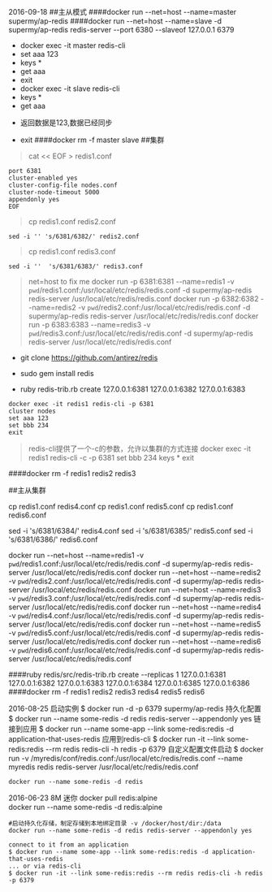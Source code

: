 2016-09-18
##主从模式
####docker run --net=host --name=master supermy/ap-redis
####docker run --net=host --name=slave -d supermy/ap-redis redis-server --port 6380 --slaveof 127.0.0.1 6379
*   docker exec -it master redis-cli
*   set aaa 123
*   keys *
*   get aaa
*   exit
*   docker exec -it slave redis-cli
*   keys *
*   get aaa
-   返回数据是123,数据已经同步
*   exit
####docker rm -f master slave
##集群

>    cat << EOF > redis1.conf   
 
    port 6381
    cluster-enabled yes
    cluster-config-file nodes.conf
    cluster-node-timeout 5000
    appendonly yes
    EOF
    
>    cp redis1.conf redis2.conf

    sed -i '' 's/6381/6382/' redis2.conf
    
>    cp redis1.conf redis3.conf

    sed -i ''  's/6381/6383/' redis3.conf

>   net=host to fix me 
    docker run -p 6381:6381 --name=redis1 -v `pwd`/redis1.conf:/usr/local/etc/redis/redis.conf -d supermy/ap-redis redis-server /usr/local/etc/redis/redis.conf
    docker run -p 6382:6382 --name=redis2 -v `pwd`/redis2.conf:/usr/local/etc/redis/redis.conf -d supermy/ap-redis redis-server /usr/local/etc/redis/redis.conf
    docker run -p 6383:6383 --name=redis3 -v `pwd`/redis3.conf:/usr/local/etc/redis/redis.conf -d supermy/ap-redis redis-server /usr/local/etc/redis/redis.conf


*   git clone https://github.com/antirez/redis

*   sudo gem install redis

*   ruby redis-trib.rb create 127.0.0.1:6381 127.0.0.1:6382 127.0.0.1:6383

>
    docker exec -it redis1 redis-cli -p 6381
    cluster nodes
    set aaa 123
    set bbb 234
    exit

>   redis-cli提供了一个-c的参数，允许以集群的方式连接
    docker exec -it redis1 redis-cli -c -p 6381
    set bbb 234
    keys *
    exit

####docker rm -f redis1 redis2 redis3


##主从集群
>
cp redis1.conf redis4.conf
cp redis1.conf redis5.conf
cp redis1.conf redis6.conf

sed -i 's/6381/6384/' redis4.conf
sed -i 's/6381/6385/' redis5.conf
sed -i 's/6381/6386/' redis6.conf

docker run --net=host --name=redis1 -v `pwd`/redis1.conf:/usr/local/etc/redis/redis.conf -d supermy/ap-redis redis-server /usr/local/etc/redis/redis.conf
docker run --net=host --name=redis2 -v `pwd`/redis2.conf:/usr/local/etc/redis/redis.conf -d supermy/ap-redis redis-server /usr/local/etc/redis/redis.conf
docker run --net=host --name=redis3 -v `pwd`/redis3.conf:/usr/local/etc/redis/redis.conf -d supermy/ap-redis redis-server /usr/local/etc/redis/redis.conf
docker run --net=host --name=redis4 -v `pwd`/redis4.conf:/usr/local/etc/redis/redis.conf -d supermy/ap-redis redis-server /usr/local/etc/redis/redis.conf
docker run --net=host --name=redis5 -v `pwd`/redis5.conf:/usr/local/etc/redis/redis.conf -d supermy/ap-redis redis-server /usr/local/etc/redis/redis.conf
docker run --net=host --name=redis6 -v `pwd`/redis6.conf:/usr/local/etc/redis/redis.conf -d supermy/ap-redis redis-server /usr/local/etc/redis/redis.conf

####ruby redis/src/redis-trib.rb create --replicas 1 127.0.0.1:6381 127.0.0.1:6382 127.0.0.1:6383 127.0.0.1:6384 127.0.0.1:6385 127.0.0.1:6386
####docker rm -f redis1 redis2 redis3 redis4 redis5 redis6



2016-08-25
    启动实例
    $ docker run  -d -p 6379  supermy/ap-redis
    持久化配置
    $ docker run --name some-redis -d redis redis-server --appendonly yes
    链接到应用
    $ docker run --name some-app --link some-redis:redis -d application-that-uses-redis
    应用到redis-cli
    $ docker run -it --link some-redis:redis --rm redis redis-cli -h redis -p 6379
    自定义配置文件启动
    $ docker run -v /myredis/conf/redis.conf:/usr/local/etc/redis/redis.conf 
        --name myredis redis redis-server /usr/local/etc/redis/redis.conf

    docker run --name some-redis -d redis

    
2016-06-23
    8M  迷你
    docker pull redis:alpine   
    docker run --name some-redis -d redis:alpine
    
    #启动持久化存储，制定存储到本地绑定目录 -v /docker/host/dir:/data
    docker run --name some-redis -d redis redis-server --appendonly yes
    
    connect to it from an application
    $ docker run --name some-app --link some-redis:redis -d application-that-uses-redis
    ... or via redis-cli
    $ docker run -it --link some-redis:redis --rm redis redis-cli -h redis -p 6379
   
    